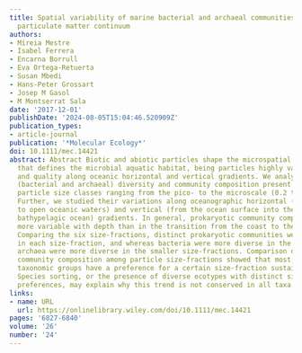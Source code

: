 ```yaml
---
title: Spatial variability of marine bacterial and archaeal communities along the
  particulate matter continuum
authors:
- Mireia Mestre
- Isabel Ferrera
- Encarna Borrull
- Eva Ortega‐Retuerta
- Susan Mbedi
- Hans‐Peter Grossart
- Josep M Gasol
- M Montserrat Sala
date: '2017-12-01'
publishDate: '2024-08-05T15:04:46.520909Z'
publication_types:
- article-journal
publication: '*Molecular Ecology*'
doi: 10.1111/mec.14421
abstract: Abstract Biotic and abiotic particles shape the microspatial architecture
  that defines the microbial aquatic habitat, being particles highly variable in size
  and quality along oceanic horizontal and vertical gradients. We analysed the prokaryotic
  (bacterial and archaeal) diversity and community composition present in six distinct
  particle size classes ranging from the pico‐ to the microscale (0.2 to 200 μm).
  Further, we studied their variations along oceanographic horizontal (from the coast
  to open oceanic waters) and vertical (from the ocean surface into the meso‐ and
  bathypelagic ocean) gradients. In general, prokaryotic community composition was
  more variable with depth than in the transition from the coast to the open ocean.
  Comparing the six size‐fractions, distinct prokaryotic communities were detected
  in each size‐fraction, and whereas bacteria were more diverse in the larger size‐fractions,
  archaea were more diverse in the smaller size‐fractions. Comparison of prokaryotic
  community composition among particle size‐fractions showed that most, but not all,
  taxonomic groups have a preference for a certain size‐fraction sustained with depth.
  Species sorting, or the presence of diverse ecotypes with distinct size‐fraction
  preferences, may explain why this trend is not conserved in all taxa.
links:
- name: URL
  url: https://onlinelibrary.wiley.com/doi/10.1111/mec.14421
pages: '6827-6840'
volume: '26'
number: '24'
---
```

